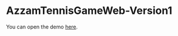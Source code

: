 # AzzamTennisGameWeb-Version1

You can open the demo [here](https://azzamtennisgameweb-version1.netlify.app).
